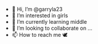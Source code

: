 - 👋 Hi, I’m @garryla23
- 👀 I’m interested in girls
- 🌱 I’m currently learning middle
- 💞️ I’m looking to collaborate on ...
- 📫 How to reach me 🕊

<!---
garryla23/garryla23 is a ✨ special ✨ repository because its `README.md` (this file) appears on your GitHub profile.
You can click the Preview link to take a look at your changes.
--->
